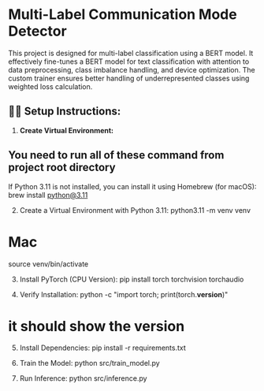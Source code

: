 # Multi-Label Communication Mode Detector
This project is designed for multi-label classification using a BERT model. It effectively fine-tunes a BERT model for text classification with attention to data preprocessing, class imbalance handling, and device optimization. The custom trainer ensures better handling of underrepresented classes using weighted loss calculation.



## 🧑‍💻 Setup Instructions:
1. **Create Virtual Environment:** 
## You need to run all of these command from project root directory   

If Python 3.11 is not installed, you can install it using Homebrew (for macOS):
 brew install python@3.11   

2.	Create a Virtual Environment with Python 3.11:
 python3.11 -m venv venv
 # Mac  
 source venv/bin/activate 


3.	Install PyTorch (CPU Version):
pip install torch torchvision torchaudio

4.	Verify Installation:
python -c "import torch; print(torch.__version__)"
 # it should show the version 

5.	Install Dependencies:
pip install -r requirements.txt

6.	Train the Model:
python src/train_model.py

7.	Run Inference:
python src/inference.py